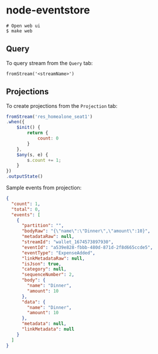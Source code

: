 # node-eventstore


```
# Open web ui
$ make web
```

## Query

To query stream from the `Query` tab:

```
fromStream('<streamName>')
```


## Projections

To create projections from the `Projection` tab:

```js
fromStream('res_homealone_seat1')
.when({
    $init() {
        return {
            count: 0
        }
    },
    $any(s, e) {
        s.count += 1;
    }
})
.outputState()
```

Sample events from projection:
```json
{
  "count": 1,
  "total": 0,
  "events": [
    {
      "partition": "",
      "bodyRaw": "{\"name\":\"Dinner\",\"amount\":10}",
      "metadataRaw": null,
      "streamId": "wallet_1674573897930",
      "eventId": "a539e828-fbbb-480d-871d-2f8d665ccde5",
      "eventType": "ExpenseAdded",
      "linkMetadataRaw": null,
      "isJson": true,
      "category": null,
      "sequenceNumber": 2,
      "body": {
        "name": "Dinner",
        "amount": 10
      },
      "data": {
        "name": "Dinner",
        "amount": 10
      },
      "metadata": null,
      "linkMetadata": null
    }
  ]
}
```
